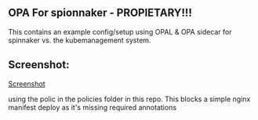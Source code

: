 ## OPA For spionnaker - PROPIETARY!!!

This contains an example config/setup using OPAL & OPA sidecar for spinnaker vs. the kubemanagement system.  


## Screenshot:
[Screenshot](https://p-qKFvWn.b3.n0.cdn.getcloudapp.com/items/BluzWe0R/7d72bcc7-531c-4315-8b85-2596d43d3f83.jpg?v=afe21603be6b711f737de3f9fc1390b4)

using the polic in the policies folder in this repo.  This blocks a simple nginx manifest deploy as it's missing required annotations

